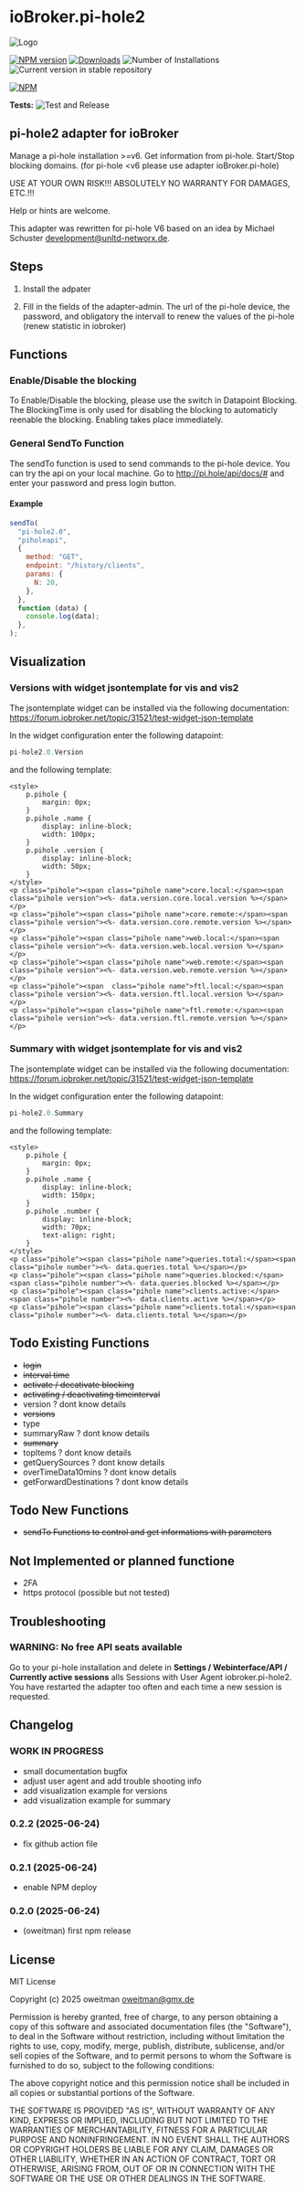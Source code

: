 # ioBroker.pi-hole2

![Logo](admin/pi-hole2.png)

[![NPM version](https://img.shields.io/npm/v/iobroker.pi-hole2.svg)](https://www.npmjs.com/package/iobroker.pi-hole2)
[![Downloads](https://img.shields.io/npm/dm/iobroker.pi-hole2.svg)](https://www.npmjs.com/package/iobroker.pi-hole2)
![Number of Installations](https://iobroker.live/badges/pi-hole2-installed.svg)
![Current version in stable repository](https://iobroker.live/badges/pi-hole2-stable.svg)

[![NPM](https://nodei.co/npm/iobroker.pi-hole2.png?downloads=true)](https://nodei.co/npm/iobroker.pi-hole2/)

**Tests:** ![Test and Release](https://github.com/oweitman/ioBroker.pi-hole2/workflows/Test%20and%20Release/badge.svg)

## pi-hole2 adapter for ioBroker

Manage a pi-hole installation >=v6.
Get information from pi-hole.
Start/Stop blocking domains.
(for pi-hole <v6 please use adapter ioBroker.pi-hole)

USE AT YOUR OWN RISK!!! ABSOLUTELY NO WARRANTY FOR DAMAGES, ETC.!!!

Help or hints are welcome.

This adapter was rewritten for pi-hole V6 based on an idea by
Michael Schuster <development@unltd-networx.de>.

## Steps

1. Install the adpater

2. Fill in the fields of the adapter-admin. The url of the pi-hole device, the password, and obligatory the intervall to renew the values of the pi-hole (renew statistic in iobroker)

## Functions

### Enable/Disable the blocking

To Enable/Disable the blocking, please use the switch in Datapoint Blocking. The BlockingTime is only used for disabling the blocking to automaticly reenable the blocking. Enabling takes place immediately.

### General SendTo Function

The sendTo function is used to send commands to the pi-hole device.
You can try the api on your local machine.
Go to <http://pi.hole/api/docs/#> and enter your password and press login button.

#### Example

```javascript
sendTo(
  "pi-hole2.0",
  "piholeapi",
  {
    method: "GET",
    endpoint: "/history/clients",
    params: {
      N: 20,
    },
  },
  function (data) {
    console.log(data);
  },
);
```

## Visualization

### Versions with widget jsontemplate for vis and vis2

The jsontemplate widget can be installed via the following documentation: <https://forum.iobroker.net/topic/31521/test-widget-json-template>

In the widget configuration enter the following datapoint:

```javascript
pi-hole2.0.Version
```

and the following template:

```ejs
<style>
    p.pihole {
        margin: 0px;
    }
    p.pihole .name {
        display: inline-block;
        width: 100px;
    }
    p.pihole .version {
        display: inline-block;
        width: 50px;
    }
</style>
<p class="pihole"><span class="pihole name">core.local:</span><span class="pihole version"><%- data.version.core.local.version %></span></p>
<p class="pihole"><span class="pihole name">core.remote:</span><span class="pihole version"><%- data.version.core.remote.version %></span></p>
<p class="pihole"><span class="pihole name">web.local:</span><span class="pihole version"><%- data.version.web.local.version %></span></p>
<p class="pihole"><span class="pihole name">web.remote:</span><span class="pihole version"><%- data.version.web.remote.version %></span></p>
<p class="pihole"><span  class="pihole name">ftl.local:</span><span class="pihole version"><%- data.version.ftl.local.version %></span></p>
<p class="pihole"><span class="pihole name">ftl.remote:</span><span class="pihole version"><%- data.version.ftl.remote.version %></span></p>

```

### Summary with widget jsontemplate for vis and vis2

The jsontemplate widget can be installed via the following documentation: <https://forum.iobroker.net/topic/31521/test-widget-json-template>

In the widget configuration enter the following datapoint:

```javascript
pi-hole2.0.Summary
```

and the following template:

```ejs
<style>
    p.pihole {
        margin: 0px;
    }
    p.pihole .name {
        display: inline-block;
        width: 150px;
    }
    p.pihole .number {
        display: inline-block;
        width: 70px;
        text-align: right;
    }
</style>
<p class="pihole"><span class="pihole name">queries.total:</span><span class="pihole number"><%- data.queries.total %></span></p>
<p class="pihole"><span class="pihole name">queries.blocked:</span><span class="pihole number"><%- data.queries.blocked %></span></p>
<p class="pihole"><span class="pihole name">clients.active:</span><span class="pihole number"><%- data.clients.active %></span></p>
<p class="pihole"><span class="pihole name">clients.total:</span><span class="pihole number"><%- data.clients.total %></span></p>

```

## Todo Existing Functions

- ~~login~~
- ~~interval time~~
- ~~activate / decativate blocking~~
- ~~activating / deactivating timeinterval~~
- version ? dont know details
- ~~versions~~
- type
- summaryRaw ? dont know details
- ~~summary~~
- topItems ? dont know details
- getQuerySources ? dont know details
- overTimeData10mins ? dont know details
- getForwardDestinations ? dont know details

## Todo New Functions

- ~~sendTo Functions to control and get informations with parameters~~

## Not Implemented or planned functione

- 2FA
- https protocol (possible but not tested)

## Troubleshooting

### WARNING: No free API seats available

Go to your pi-hole installation and delete in
**Settings / Webinterface/API / Currently active sessions**
alls Sessions with User Agent iobroker.pi-hole2.
You have restarted the adapter too often and each time a new session is requested.

## Changelog

<!--
    Placeholder for the next version (at the beginning of the line):
    ### **WORK IN PROGRESS**
-->

### **WORK IN PROGRESS**

- small documentation bugfix
- adjust user agent and add trouble shooting info
- add visualization example for versions
- add visualization example for summary

### 0.2.2 (2025-06-24)

- fix github action file

### 0.2.1 (2025-06-24)

- enable NPM deploy

### 0.2.0 (2025-06-24)

- (oweitman) first npm release

## License

MIT License

Copyright (c) 2025 oweitman <oweitman@gmx.de>

Permission is hereby granted, free of charge, to any person obtaining a copy
of this software and associated documentation files (the "Software"), to deal
in the Software without restriction, including without limitation the rights
to use, copy, modify, merge, publish, distribute, sublicense, and/or sell
copies of the Software, and to permit persons to whom the Software is
furnished to do so, subject to the following conditions:

The above copyright notice and this permission notice shall be included in all
copies or substantial portions of the Software.

THE SOFTWARE IS PROVIDED "AS IS", WITHOUT WARRANTY OF ANY KIND, EXPRESS OR
IMPLIED, INCLUDING BUT NOT LIMITED TO THE WARRANTIES OF MERCHANTABILITY,
FITNESS FOR A PARTICULAR PURPOSE AND NONINFRINGEMENT. IN NO EVENT SHALL THE
AUTHORS OR COPYRIGHT HOLDERS BE LIABLE FOR ANY CLAIM, DAMAGES OR OTHER
LIABILITY, WHETHER IN AN ACTION OF CONTRACT, TORT OR OTHERWISE, ARISING FROM,
OUT OF OR IN CONNECTION WITH THE SOFTWARE OR THE USE OR OTHER DEALINGS IN THE
SOFTWARE.
